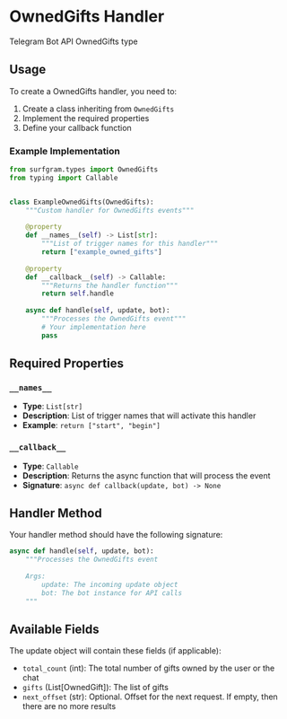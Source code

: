 # OwnedGifts Handler

Telegram Bot API OwnedGifts type

## Usage

To create a OwnedGifts handler, you need to:

1. Create a class inheriting from `OwnedGifts`
2. Implement the required properties
3. Define your callback function

### Example Implementation

```python
from surfgram.types import OwnedGifts
from typing import Callable


class ExampleOwnedGifts(OwnedGifts):
    """Custom handler for OwnedGifts events"""
    
    @property
    def __names__(self) -> List[str]:
        """List of trigger names for this handler"""
        return ["example_owned_gifts"]
    
    @property
    def __callback__(self) -> Callable:
        """Returns the handler function"""
        return self.handle
    
    async def handle(self, update, bot):
        """Processes the OwnedGifts event"""
        # Your implementation here
        pass
```

## Required Properties

### `__names__`
- **Type**: `List[str]`
- **Description**: List of trigger names that will activate this handler
- **Example**: `return ["start", "begin"]`

### `__callback__`
- **Type**: `Callable`
- **Description**: Returns the async function that will process the event
- **Signature**: `async def callback(update, bot) -> None`

## Handler Method

Your handler method should have the following signature:

```python
async def handle(self, update, bot):
    """Processes the OwnedGifts event
    
    Args:
        update: The incoming update object
        bot: The bot instance for API calls
    """
```

## Available Fields

The update object will contain these fields (if applicable):

- `total_count` (int): The total number of gifts owned by the user or the chat
- `gifts` (List[OwnedGift]): The list of gifts
- `next_offset` (str): Optional. Offset for the next request. If empty, then there are no more results
